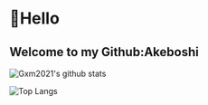 # :wave:Hello

## Welcome to my Github:Akeboshi

![Gxm2021's github stats](https://github-readme-stats.vercel.app/api?username=akeboshi1&show_icons=true&theme=radical&count_private=true)

![Top Langs](https://github-readme-stats.vercel.app/api/top-langs/?username=akeboshi1&show_icons=true&theme=radical)

<!--
**akeboshi1/akeboshi1** is a ✨ _special_ ✨ repository because its `README.md` (this file) appears on your GitHub profile.

Here are some ideas to get you started:

- 🔭 I’m currently working on ...
- 🌱 I’m currently learning ...
- 👯 I’m looking to collaborate on ...
- 🤔 I’m looking for help with ...
- 💬 Ask me about ...
- 📫 How to reach me: ...
- 😄 Pronouns: ...
- ⚡ Fun fact: ...
-->
